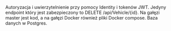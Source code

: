 Autoryzacja i uwierzytelnienie przy pomocy Identity i tokenów JWT. Jedyny endpoint który jest zabezpieczony to DELETE /api/Vehicle/{id}.
Na gałęzi master jest kod, a na gałęzi Docker również pliki Docker compose. Baza danych w Postgres.
